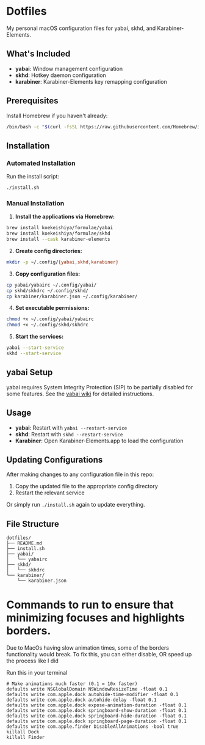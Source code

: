# Dotfiles

My personal macOS configuration files for yabai, skhd, and Karabiner-Elements.

## What's Included

- **yabai**: Window management configuration
- **skhd**: Hotkey daemon configuration  
- **karabiner**: Karabiner-Elements key remapping configuration

## Prerequisites

Install Homebrew if you haven't already:
```bash
/bin/bash -c "$(curl -fsSL https://raw.githubusercontent.com/Homebrew/install/HEAD/install.sh)"
```

## Installation

### Automated Installation
Run the install script:
```bash
./install.sh
```

### Manual Installation

1. **Install the applications via Homebrew:**
```bash
brew install koekeishiya/formulae/yabai
brew install koekeishiya/formulae/skhd
brew install --cask karabiner-elements
```

2. **Create config directories:**
```bash
mkdir -p ~/.config/{yabai,skhd,karabiner}
```

3. **Copy configuration files:**
```bash
cp yabai/yabairc ~/.config/yabai/
cp skhd/skhdrc ~/.config/skhd/
cp karabiner/karabiner.json ~/.config/karabiner/
```

4. **Set executable permissions:**
```bash
chmod +x ~/.config/yabai/yabairc
chmod +x ~/.config/skhd/skhdrc
```

5. **Start the services:**
```bash
yabai --start-service
skhd --start-service
```

## yabai Setup

yabai requires System Integrity Protection (SIP) to be partially disabled for some features. See the [yabai wiki](https://github.com/koekeishiya/yabai/wiki/Disabling-System-Integrity-Protection) for detailed instructions.

## Usage

- **yabai**: Restart with `yabai --restart-service`
- **skhd**: Restart with `skhd --restart-service`
- **Karabiner**: Open Karabiner-Elements.app to load the configuration

## Updating Configurations

After making changes to any configuration file in this repo:

1. Copy the updated file to the appropriate config directory
2. Restart the relevant service

Or simply run `./install.sh` again to update everything.

## File Structure

```
dotfiles/
├── README.md
├── install.sh
├── yabai/
│   └── yabairc
├── skhd/
│   └── skhdrc
└── karabiner/
    └── karabiner.json
```

# Commands to run to ensure that minimizing focuses and highlights borders.

Due to MacOs having slow animation times, some of the borders functionality would break. To fix this, you can either disable, OR speed up the process like I did

Run this in your terminal
```
# Make animations much faster (0.1 = 10x faster)
defaults write NSGlobalDomain NSWindowResizeTime -float 0.1
defaults write com.apple.dock autohide-time-modifier -float 0.1
defaults write com.apple.dock autohide-delay -float 0.1
defaults write com.apple.dock expose-animation-duration -float 0.1
defaults write com.apple.dock springboard-show-duration -float 0.1
defaults write com.apple.dock springboard-hide-duration -float 0.1
defaults write com.apple.dock springboard-page-duration -float 0.1
defaults write com.apple.finder DisableAllAnimations -bool true
killall Dock
killall Finder
```
